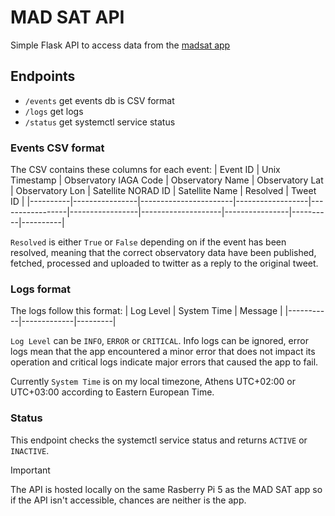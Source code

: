 # MAD SAT API
Simple Flask API to access data from the [madsat app](https://github.com/dk-raw/madsat)

## Endpoints
- `/events` get events db is CSV format
- `/logs` get logs
- `/status` get systemctl service status

### Events CSV format
The CSV contains these columns for each event:
| Event ID | Unix Timestamp | Observatory IAGA Code | Observatory Name | Observatory Lat | Observatory Lon | Satellite NORAD ID | Satellite Name | Resolved | Tweet ID |
|----------|----------------|-----------------------|------------------|-----------------|-----------------|--------------------|----------------|----------|----------|

`Resolved` is either `True` or `False` depending on if the event has been resolved, meaning that the correct observatory data have been published, fetched, processed and uploaded to twitter as a reply to the original tweet.

### Logs format
The logs follow this format:
| Log Level | System Time | Message |
|-----------|-------------|---------|

`Log Level` can be `INFO`, `ERROR` or `CRITICAL`. Info logs can be ignored, error logs mean that the app encountered a minor error that does not impact its operation and critical logs indicate major errors that caused the app to fail.

Currently `System Time` is on my local timezone, Athens UTC+02:00 or UTC+03:00 according to Eastern European Time.

### Status
This endpoint checks the systemctl service status and returns `ACTIVE` or `INACTIVE`.

> [!IMPORTANT]  
> The API is hosted locally on the same Rasberry Pi 5 as the MAD SAT app so if the API isn't accessible, chances are neither is the app.